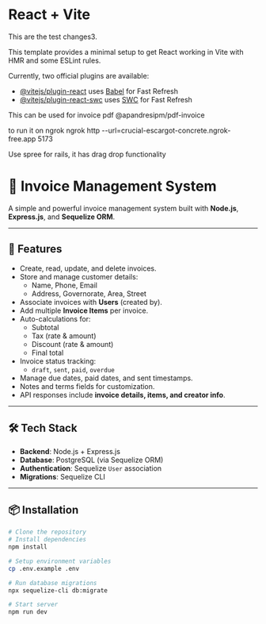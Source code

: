 # React + Vite


This are the test changes3.

This template provides a minimal setup to get React working in Vite with HMR and some ESLint rules.

Currently, two official plugins are available:

- [@vitejs/plugin-react](https://github.com/vitejs/vite-plugin-react/blob/main/packages/plugin-react/README.md) uses [Babel](https://babeljs.io/) for Fast Refresh
- [@vitejs/plugin-react-swc](https://github.com/vitejs/vite-plugin-react-swc) uses [SWC](https://swc.rs/) for Fast Refresh


This can be used for invoice pdf
@apandresipm/pdf-invoice

to run it on ngrok
ngrok http --url=crucial-escargot-concrete.ngrok-free.app 5173

Use spree for rails, it has drag drop functionality



# 🧾 Invoice Management System

A simple and powerful invoice management system built with **Node.js**, **Express.js**, and **Sequelize ORM**.

---

## 🚀 Features
- Create, read, update, and delete invoices.
- Store and manage customer details:
  - Name, Phone, Email
  - Address, Governorate, Area, Street
- Associate invoices with **Users** (created by).
- Add multiple **Invoice Items** per invoice.
- Auto-calculations for:
  - Subtotal
  - Tax (rate & amount)
  - Discount (rate & amount)
  - Final total
- Invoice status tracking:
  - `draft`, `sent`, `paid`, `overdue`
- Manage due dates, paid dates, and sent timestamps.
- Notes and terms fields for customization.
- API responses include **invoice details, items, and creator info**.

---

## 🛠️ Tech Stack
- **Backend**: Node.js + Express.js
- **Database**: PostgreSQL (via Sequelize ORM)
- **Authentication**: Sequelize `User` association
- **Migrations**: Sequelize CLI

---

## 📦 Installation

```bash
# Clone the repository
# Install dependencies
npm install

# Setup environment variables
cp .env.example .env

# Run database migrations
npx sequelize-cli db:migrate

# Start server
npm run dev


